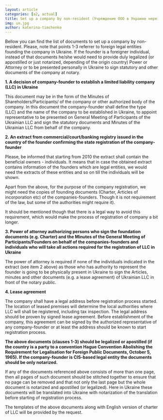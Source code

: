 ```yaml
---
layout: article
categories: [a2, actual]
title: Set up a company by non-resident (Учреждение ООО в Украине нерезидентом)
img: un.jpg
author: katerina-timchenko
---
```


Bellow you can find the list of documents to set up a company by non-resident. Please, note that points 1-3 referrer to 
foreign legal entities founding the company in Ukraine. If the founder is a foreigner individual, instead of that documents
he/she would need to provide duly legalized (or appostilled or just notarized, depending of the origin country) Power or 
Attorney or to be presented personally in Ukraine to sign statutory and other documents of the company at notary.

**1. A decision of company-founder to establish a limited liability company (LLC) in Ukraine**

This document may be in the form of the Minutes of Shareholders/Participants/ of the company or other authorized body of the
company. In this document the company-founder shall define the type (LLC) and the name of the company to be established in 
Ukraine, to appoint representative to be presented on General Meeting of Participants of the Ukrainian LLC and sign the 
statutory documents and Minutes of the Ukrainian LLC from behalf of the company.

**2. An extract from commercial/court/banking registry issued in the country of the founder confirming the state registration 
of the company-founder**

Please, be informed that starting from 2010 the extract shall contain the beneficial owners - individuals. It means that in 
case the obtained extract contains information of the founders which are legal entities, we would need the extracts of these
entities and so on till the individuals will be shown.

Apart from the above, for the purpose of the company registration, we might need the copies of founding documents 
(Charter, Articles of incorporation etc) of the companies-founders. Though it is not requirement of the law, but some of the
authorities might require it).

It should be mentioned though that there is a legal way to avoid this requirement, which would make the process of 
registration of company a bit longer.

**3. Power of attorney authorizing persons who sign the foundation documents (e.g. Charter) and the Minutes of the General 
Meeting of Participants/Founders on behalf of the companies-founders and individuals who will take all actions required for
the registration of LLC in Ukraine**

The power of attorney is required if none of the individuals indicated in the extract (see item 2 above) as those who has 
authority to represent the founder is going to be physically present in Ukraine to sign the Articles, minutes and other 
documents (e.g. a lease agreement) of Ukrainian LLC in front of the notary public.

**4. Lease agreement**

The company shall have a legal address before registration process started. The location of leased premises will determine 
the local authorities where LLC will shall be registered, including tax inspection. The legal address should be proven by
signed lease agreement. Before establishment of the company, this agreement can be signed by the authorized representative 
of any company-founder or at least the address should be known to start registration process.

**The above documents (clauses 1-3) should be legalized or apostilled (if the country is a party to a convention Hague 
Convention Abolishing the Requirement for Legalisation for Foreign Public Documents, October 5, 1965). If the company-founder
is CIS-based legal entity the documents should be only notarized.**

If any of the documents referenced above consists of more than one page, then all pages of such document should be stitched
together to ensure that no page can be removed and that not only the last page but the whole document is notarized and
apostilled (or legalized). Here in Ukraine these documents will be translated into Ukraine with notarization of the 
translation before starting of registration process.

The templates of the above documents along with English version of charter of LLC will be provided by the request. 
